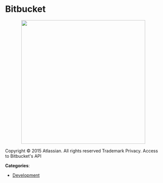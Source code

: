 # Bitbucket
<p align="center">
    <img width="400" src="https://raw.githubusercontent.com/apis-list/apis-list/apis/bitbucket/logo_256x256.png" />
</p>

Copyright © 2015 Atlassian.  All rights reserved Trademark Privacy. Access to Bitbucket's API



**Categories**:

- [Development](https://github.com/apis-list/apis-list#development)



